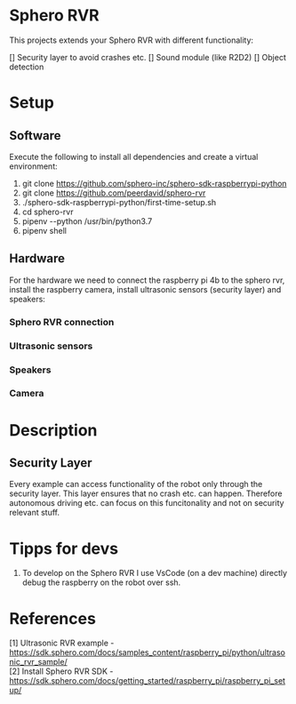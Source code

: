 # Sphero RVR
This projects extends your Sphero RVR with different functionality:

[] Security layer to avoid crashes etc.
[] Sound module (like R2D2)
[] Object detection


# Setup
## Software
Execute the following to install all dependencies and create a virtual environment:

1. git clone https://github.com/sphero-inc/sphero-sdk-raspberrypi-python
2. git clone https://github.com/peerdavid/sphero-rvr
3. ./sphero-sdk-raspberrypi-python/first-time-setup.sh
5. cd sphero-rvr
6. pipenv --python /usr/bin/python3.7
7. pipenv shell


## Hardware
For the hardware we need to connect the raspberry pi 4b to the sphero rvr, install the raspberry camera, install ultrasonic sensors (security layer) and speakers:

### Sphero RVR connection

### Ultrasonic sensors

### Speakers

### Camera


# Description
## Security Layer 
Every example can access functionality of the robot only through the security layer. This layer ensures that no crash etc. can happen. Therefore autonomous driving etc. can focus on this funcitonality and not on security relevant stuff.


# Tipps for devs
1. To develop on the Sphero RVR I use VsCode (on a dev machine) directly debug the raspberry on the robot over ssh.


# References
[1] Ultrasonic RVR example - https://sdk.sphero.com/docs/samples_content/raspberry_pi/python/ultrasonic_rvr_sample/ <br />
[2] Install Sphero RVR SDK - https://sdk.sphero.com/docs/getting_started/raspberry_pi/raspberry_pi_setup/ <br />